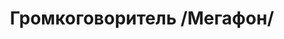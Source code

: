 ---
id: '8'
title: Громкоговоритель /Мегафон/
description: Залог 2000 рублей
price: '250'
order: 8
default_thumbnail_image: images/gromk.jpg
default_original_image: images/gromk_sm.jpg
category: content/category/07specteh.md
featured: true
layout: product
---